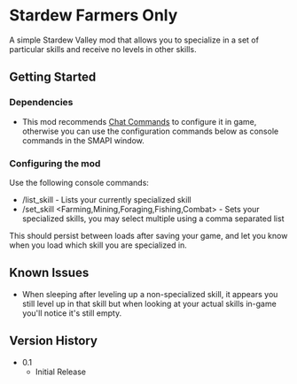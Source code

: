 # Stardew Farmers Only

A simple Stardew Valley mod that allows you to specialize in a set of particular skills and receive no levels in other skills.

## Getting Started

### Dependencies

* This mod recommends [Chat Commands](https://www.nexusmods.com/stardewvalley/mods/2092) to configure it in game, otherwise you can use the configuration commands below as console commands in the SMAPI window.

### Configuring the mod

Use the following console commands:

* /list_skill - Lists your currently specialized skill
* /set_skill <Farming,Mining,Foraging,Fishing,Combat> - Sets your specialized skills, you may select multiple using a comma separated list

This should persist between loads after saving your game, and let you know when you load which skill you are specialized in.

## Known Issues

* When sleeping after leveling up a non-specialized skill, it appears you still level up in that skill but when looking at your actual skills in-game you'll notice it's still empty.

## Version History

* 0.1
    * Initial Release
